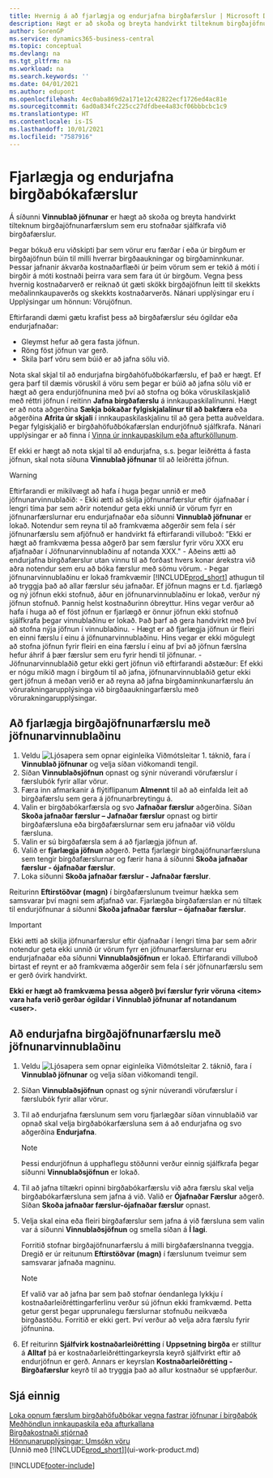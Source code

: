 ```yaml
---
title: Hvernig á að fjarlægja og endurjafna birgðafærslur | Microsoft Docs
description: Hægt er að skoða og breyta handvirkt tilteknum birgðajöfnunarfærslum sem eru stofnaðar sjálfkrafa við birgðafærslur.
author: SorenGP
ms.service: dynamics365-business-central
ms.topic: conceptual
ms.devlang: na
ms.tgt_pltfrm: na
ms.workload: na
ms.search.keywords: ''
ms.date: 04/01/2021
ms.author: edupont
ms.openlocfilehash: 4ec0aba869d2a171e12c42822ecf1726ed4ac81e
ms.sourcegitcommit: 6ad0a834fc225cc27dfdbee4a83cf06bbbcbc1c9
ms.translationtype: HT
ms.contentlocale: is-IS
ms.lasthandoff: 10/01/2021
ms.locfileid: "7587916"
---
```

# <a name="remove-and-reapply-item-ledger-entries"></a>Fjarlægja og endurjafna birgðabókafærslur
Á síðunni **Vinnublað jöfnunar** er hægt að skoða og breyta handvirkt tilteknum birgðajöfnunarfærslum sem eru stofnaðar sjálfkrafa við birgðafærslur.  

Þegar bókuð eru viðskipti þar sem vörur eru færðar í eða úr birgðum er birgðajöfnun búin til milli hverrar birgðaaukningar og birgðaminnkunar. Þessar jafnanir ákvarða kostnaðarflæði úr þeim vörum sem er tekið á móti í birgðir á móti kostnaði þeirra vara sem fara út úr birgðum. Vegna þess hvernig kostnaðarverð er reiknað út gæti skökk birgðajöfnun leitt til skekkts meðalinnkaupaverðs og skekkts kostnaðarverðs. Nánari upplýsingar eru í Upplýsingar um hönnun: Vörujöfnun.

Eftirfarandi dæmi gætu krafist þess að birgðafærslur séu ógildar eða endurjafnaðar:

- Gleymst hefur að gera fasta jöfnun.
- Röng föst jöfnun var gerð.
- Skila þarf vöru sem búið er að jafna sölu við.

Nota skal skjal til að endurjafna birgðahöfuðbókarfærslu, ef það er hægt. Ef gera þarf til dæmis vöruskil á vöru sem þegar er búið að jafna sölu við er hægt að gera endurjöfnunina með því að stofna og bóka vöruskilaskjalið með réttri jöfnun í reitinn **Jafna birgðafærslu** á innkaupaskilalínunni. Hægt er að nota aðgerðina **Sækja bókaðar fylgiskjalalínur til að bakfæra** eða aðgerðina **Afrita úr skjali** í innkaupaskilaskjalinu til að gera þetta auðveldara. Þegar fylgiskjalið er birgðahöfuðbókafærslan endurjöfnuð sjálfkrafa. Nánari upplýsingar er að finna í [Vinna úr innkaupaskilum eða afturköllunum](purchasing-how-process-purchase-returns-cancellations.md).

Ef ekki er hægt að nota skjal til að endurjafna, s.s. þegar leiðrétta á fasta jöfnun, skal nota síðuna **Vinnublað jöfnunar** til að leiðrétta jöfnun.

> [!Warning]  
> Eftirfarandi er mikilvægt að hafa í huga þegar unnið er með jöfnunarvinnublaðið:
    - Ekki ætti að skilja jöfnunarfærslur eftir ójafnaðar í lengri tíma þar sem aðrir notendur geta ekki unnið úr vörum fyrr en jöfnunarfærslurnar eru endurjafnaðar eða síðunni **Vinnublað jöfnunar** er lokað. Notendur sem reyna til að framkvæma aðgerðir sem fela í sér jöfnunarfærslu sem afjöfnuð er handvirkt fá eftirfarandi villuboð: ”Ekki er hægt að framkvæma þessa aðgerð þar sem færslur fyrir vöru XXX eru afjafnaðar í Jöfnunarvinnublaðinu af notanda XXX."
    - Aðeins ætti að endurjafna birgðafærslur utan vinnu til að forðast hvers konar árekstra við aðra notendur sem eru að bóka færslur með sömu vörum.
    - Þegar jöfnunarvinnublaðinu er lokað framkvæmir [!INCLUDE[prod_short](includes/prod_short.md)] athugun til að tryggja það að allar færslur séu jafnaðar. Ef jöfnun magns er t.d. fjarlægð og ný jöfnun ekki stofnuð, áður en jöfnunarvinnublaðinu er lokað, verður ný jöfnun stofnuð. Þannig helst kostnaðurinn óbreyttur. Hins vegar verður að hafa í huga að ef föst jöfnun er fjarlægð er önnur jöfnun ekki stofnuð sjálfkrafa þegar vinnublaðinu er lokað. Það þarf að gera handvirkt með því að stofna nýja jöfnun í vinnublaðinu.
    - Hægt er að fjarlægja jöfnun úr fleiri en einni færslu í einu á jöfnunarvinnublaðinu. Hins vegar er ekki mögulegt að stofna jöfnun fyrir fleiri en eina færslu í einu af því að jöfnun færslna hefur áhrif á þær færslur sem eru fyrir hendi til jöfnunar.
    - Jöfnunarvinnublaðið getur ekki gert jöfnun við eftirfarandi aðstæður: Ef ekki er nógu mikið magn í birgðum til að jafna, jöfnunarvinnublaðið getur ekki gert jöfnun á meðan verið er að reyna að jafna birgðaminnkunarfærslu án vörurakningarupplýsinga við birgðaaukningarfærslu með vörurakningarupplýsingar.

## <a name="to-remove-an-item-application-by-using-the-application-worksheet"></a>Að fjarlægja birgðajöfnunarfærslu með jöfnunarvinnublaðinu

1.  Veldu ![Ljósapera sem opnar eiginleika Viðmótsleitar 1.](media/ui-search/search_small.png "Segðu mér hvað þú vilt gera") táknið, fara í **Vinnublað jöfnunar** og velja síðan viðkomandi tengil.  
2.  Síðan **Vinnublaðsjöfnun** opnast og sýnir núverandi vörufærslur í færslubók fyrir allar vörur.  
3.  Færa inn afmarkanir á flýtiflipanum **Almennt** til að að einfalda leit að birgðafærslu sem gera á jöfnunarbreytingu á.  
4.  Valin er birgðabókarfærsla og svo **Jafnaðar færslur** aðgerðina. Síðan **Skoða jafnaðar færslur – Jafnaðar færslur** opnast og birtir birgðafærsluna eða birgðafærslurnar sem eru jafnaðar við völdu færsluna.  
5.  Valin er sú birgðafærsla sem á að fjarlægja jöfnun af.  
6.  Valið er **fjarlægja jöfnun** aðgerð. Þetta fjarlægir birgðajöfnunarfærsluna sem tengir birgðafærslurnar og færir hana á síðunni **Skoða jafnaðar færslur - ójafnaðar færslur**.  
7.  Loka síðunni **Skoða jafnaðar færslur - Jafnaðar færslur**.  

 Reiturinn **Eftirstöðvar (magn)** í birgðafærslunum tveimur hækka sem samsvarar því magni sem afjafnað var. Fjarlægða birgðafærslan er nú tiltæk til endurjöfnunar á síðunni **Skoða jafnaðar færslur – ójafnaðar færslur**.  

> [!IMPORTANT]  
>  Ekki ætti að skilja jöfnunarfærslur eftir ójafnaðar í lengri tíma þar sem aðrir notendur geta ekki unnið úr vörum fyrr en jöfnunarfærslurnar eru endurjafnaðar eða síðunni **Vinnublaðsjöfnun** er lokað. Eftirfarandi villuboð birtast ef reynt er að framkvæma aðgerðir sem fela í sér jöfnunarfærslu sem er gerð óvirk handvirkt.  
>   
>  **Ekki er hægt að framkvæma þessa aðgerð því færslur fyrir vöruna \<item\> vara hafa verið gerðar ógildar í Vinnublað jöfnunar af notandanum \<user\>.**  

## <a name="to-reapply-an-item-application-by-using-the-application-worksheet"></a>Að endurjafna birgðajöfnunarfærslu með jöfnunarvinnublaðinu

1.  Veldu ![Ljósapera sem opnar eiginleika Viðmótsleitar 2.](media/ui-search/search_small.png "Segðu mér hvað þú vilt gera") táknið, fara í **Vinnublað jöfnunar** og velja síðan viðkomandi tengil.  
2.  Síðan **Vinnublaðsjöfnun** opnast og sýnir núverandi vörufærslur í færslubók fyrir allar vörur.  
3.  Til að endurjafna færslunum sem voru fjarlægðar síðan vinnublaðið var opnað skal velja birgðabókarfærsluna sem á að endurjafna og svo aðgerðina **Endurjafna**.  

    > [!NOTE]  
    >  Þessi endurjöfnun á upphaflegu stöðunni verður einnig sjálfkrafa þegar síðunni **Vinnublaðsjöfnun** er lokað.  
4.  Til að jafna tiltækri opinni birgðabókarfærslu við aðra færslu skal velja birgðabókarfærsluna sem jafna á við. Valið er **Ójafnaðar Færslur** aðgerð. Síðan **Skoða jafnaðar færslur-ójafnaðar færslur** opnast.  
5.  Velja skal eina eða fleiri birgðafærslur sem jafna á við færsluna sem valin var á síðunni **Vinnublaðsjöfnun** og smella síðan á **Í lagi**.  

     Forritið stofnar birgðajöfnunarfærslu á milli birgðafærslnanna tveggja. Dregið er úr reitunum **Eftirstöðvar (magn)** í færslunum tveimur sem samsvarar jafnaða magninu.  

    > [!NOTE]  
    >  Ef valið var að jafna þar sem það stofnar óendanlega lykkju í kostnaðarleiðréttingarferlinu verður sú jöfnun ekki framkvæmd. Þetta getur gerst þegar upprunalegu færslurnar stofnuðu neikvæða birgðastöðu. Forritið er ekki gert. Því verður að velja aðra færslu fyrir jöfnunina.  
6.  Ef reiturinn **Sjálfvirk kostnaðarleiðrétting** í **Uppsetning birgða** er stilltur á **Alltaf** þá er kostnaðarleiðréttingarkeyrsla keyrð sjálfvirkt eftir að endurjöfnun er gerð. Annars er keyrslan **Kostnaðarleiðrétting - Birgðafærslur** keyrð til að tryggja það að allur kostnaður sé uppfærður.  

## <a name="see-also"></a>Sjá einnig

[Loka opnum færslum birgðahöfuðbókar vegna fastrar jöfnunar í birgðabók](finance-how-to-close-open-item-ledger-entries-resulting-from-fixed-application-in-the-item-journal.md)  
 [Meðhöndlun innkaupaskila eða afturkallana](purchasing-how-process-purchase-returns-cancellations.md)  
 [Birgðakostnaði stjórnað](finance-manage-inventory-costs.md)   
 [Hönnunarupplýsingar: Umsókn vöru](design-details-item-application.md)  
 [Unnið með [!INCLUDE[prod_short](includes/prod_short.md)]](ui-work-product.md)


[!INCLUDE[footer-include](includes/footer-banner.md)]